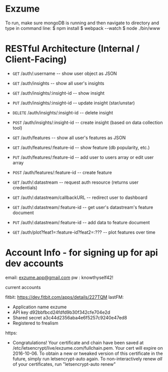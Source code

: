 # Exzume
To run, make sure mongoDB is running and then navigate to directory and type in command line:
$ npm install
$ webpack --watch
$ node ./bin/www

# RESTful Architecture (Internal / Client-Facing)
- `GET`     /auth/:username                   -- show user object as JSON

- `GET`     /auth/insights                    -- show all user's insights
- `GET`     /auth/insights/:insight-id        -- show insight
- `PUT`     /auth/insights/:insight-id        -- update insight (star/unstar)
- `DELETE`  /auth/insights/:insight-id        -- delete insight
- `POST`    /auth/insights/:insight-id        -- create insight (based on data collection tool)

- `GET`     /auth/features                    -- show all user's features as JSON
- `GET`     /auth/features/:feature-id        -- show feature (db popularity, etc.)
- `PUT`     /auth/features/:feature-id        -- add user to users array or edit user array
- `POST`    /auth/features/:feature-id        -- create feature

- `GET`     /auth/:datastream                 -- request auth resource (returns user credentials)
- `GET`     /auth/:datastream/callbackURL     -- redirect user to dashboard
- `GET`     /auth/:datastream/:feature-id     -- get user's datastream's feature document
- `PUT`     /auth/:datastream/:feature-id     -- add data to feature document

- `GET`     /auth/plot?feat1=:feature-id?feat2=:???     -- plot features over time

# Account Info - for signing up for api dev accounts

email: exzume.app@gmail.com
pw   : knowthyself42!

current accounts

fitbit: https://dev.fitbit.com/apps/details/227TQM
lastFM:
- Application name exzume
- API key	d92bbfbcd24fdfd9b30f342cfe704e2d
- Shared secret	a3c44d2356aba4e6f5257c9240e47ed8
- Registered to	frealism

https:
- Congratulations! Your certificate and chain have been saved at
  /etc/letsencrypt/live/exzume.com/fullchain.pem. Your cert will
  expire on 2016-10-06. To obtain a new or tweaked version of this
  certificate in the future, simply run letsencrypt-auto again. To
  non-interactively renew *all* of your certificates, run
  "letsencrypt-auto renew"
